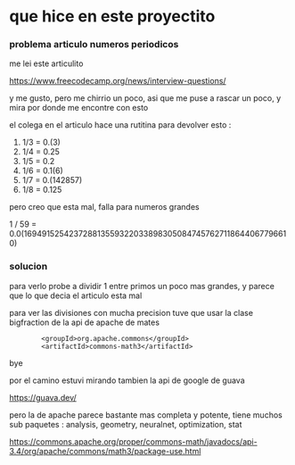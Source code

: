 # que hice en este proyectito

### problema articulo numeros periodicos

me lei este articulito

https://www.freecodecamp.org/news/interview-questions/

y me gusto, pero me chirrio un poco, asi que me puse a rascar un poco, y mira por donde me encontre con esto

el colega en el articulo hace una rutitina para devolver esto :

1) 1/3 = 0.(3)
2) 1/4 = 0.25
3) 1/5 = 0.2
4) 1/6 = 0.1(6)
5) 1/7 = 0.(142857)
6) 1/8 = 0.125

pero creo que esta mal, falla para numeros grandes

 1 / 59 = 0.0(1694915254237288135593220338983050847457627118644067796610)


### solucion

para verlo probe a dividir 1 entre primos un poco mas grandes, 
y parece que lo que decia el articulo esta mal

para ver las divisiones con mucha precision tuve que usar la clase bigfraction de la api de apache de mates

			<groupId>org.apache.commons</groupId>
			<artifactId>commons-math3</artifactId>

bye

por el camino estuvi mirando tambien la api de google de guava

https://guava.dev/

pero la de apache parece bastante mas completa y potente, tiene muchos sub paquetes : analysis, geometry, neuralnet, optimization, stat

https://commons.apache.org/proper/commons-math/javadocs/api-3.4/org/apache/commons/math3/package-use.html

